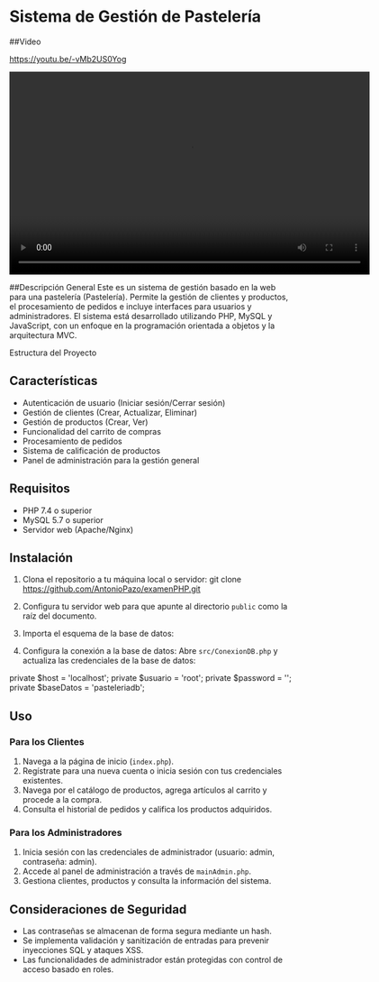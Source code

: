 # Sistema de Gestión de Pastelería

##Video

https://youtu.be/-vMb2US0Yog

<video width="640" height="360" controls>
  <source src="ProyectoPastereria.mp4" type="video/mp4">
  Tu navegador no soporta la etiqueta de video.
</video>

##Descripción General
Este es un sistema de gestión basado en la web para una pastelería (Pastelería). Permite la gestión de clientes y productos, el procesamiento de pedidos e incluye interfaces para usuarios y administradores. El sistema está desarrollado utilizando PHP, MySQL y JavaScript, con un enfoque en la programación orientada a objetos y la arquitectura MVC.

Estructura del Proyecto

## Características

- Autenticación de usuario (Iniciar sesión/Cerrar sesión)
- Gestión de clientes (Crear, Actualizar, Eliminar)
- Gestión de productos (Crear, Ver)
- Funcionalidad del carrito de compras
- Procesamiento de pedidos
- Sistema de calificación de productos
- Panel de administración para la gestión general

## Requisitos

- PHP 7.4 o superior
- MySQL 5.7 o superior
- Servidor web (Apache/Nginx)

## Instalación

1. Clona el repositorio a tu máquina local o servidor:
   git clone https://github.com/AntonioPazo/examenPHP.git

2. Configura tu servidor web para que apunte al directorio `public` como la raíz del documento.

3. Importa el esquema de la base de datos:

4. Configura la conexión a la base de datos:
Abre `src/ConexionDB.php` y actualiza las credenciales de la base de datos:

private $host = 'localhost'; 
private $usuario = 'root'; 
private $password = '';
private $baseDatos = 'pasteleriadb';


## Uso

### Para los Clientes

1. Navega a la página de inicio (`index.php`).
2. Regístrate para una nueva cuenta o inicia sesión con tus credenciales existentes.
3. Navega por el catálogo de productos, agrega artículos al carrito y procede a la compra.
4. Consulta el historial de pedidos y califica los productos adquiridos.

### Para los Administradores

1. Inicia sesión con las credenciales de administrador (usuario: admin, contraseña: admin).
2. Accede al panel de administración a través de `mainAdmin.php`.
3. Gestiona clientes, productos y consulta la información del sistema.

## Consideraciones de Seguridad

- Las contraseñas se almacenan de forma segura mediante un hash.
- Se implementa validación y sanitización de entradas para prevenir inyecciones SQL y ataques XSS.
- Las funcionalidades de administrador están protegidas con control de acceso basado en roles.
